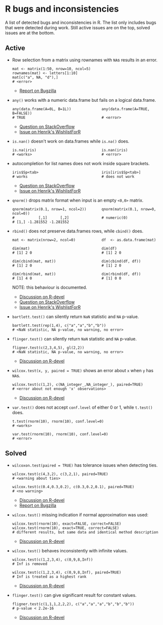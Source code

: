 # R bugs and inconsistencies #

A list of detected bugs and inconsistencies in R.
The list only includes bugs that were detected during work.
Still active issues are on the top, solved issues are at the bottom.

## Active ##

- Row selection from a matrix using rownames with `NA`s results in an error.

    ```
    mat <- matrix(1:50, nrow=10, ncol=5)
    rownames(mat) <- letters[1:10]
    mat[c("a", NA, "d"),]
    # <error>
    ```

    - [Report on Bugzilla](https://bugs.r-project.org/show_bug.cgi?id=18481)


- `any()` works with a numeric data.frame but fails on a logical data.frame.

    ```
    any(data.frame(A=0L, B=1L))              any(data.frame(A=TRUE, B=FALSE))
    # TRUE                                   # <error>
    ```

    - [Question on StackOverflow](https://stackoverflow.com/q/60251847/1953718)
    - [Issue on Henrik's WishlistForR](https://github.com/HenrikBengtsson/Wishlist-for-R/issues/112)


- `is.nan()` doesn't work on data.frames while `is.na()` does.

    ```
    is.na(iris)                              is.nan(iris)
    # <works>                                # <error>
    ```


- autocompletion for list names does not work inside square brackets.

    ```
    iris$Sp<tab>                             iris[iris$Sp<tab>]
    # works                                  # does not work
    ```

    - [Question on StackOverflow](https://stackoverflow.com/q/30737225/1953718)
    - [Issue on Henrik's WishlistForR](https://github.com/HenrikBengtsson/Wishlist-for-R/issues/129)


- `qnorm()` drops matrix format when input is an empty `<0,0>` matrix.

    ```
    qnorm(matrix(0.1, nrow=1, ncol=2))       qnorm(matrix(0.1, nrow=0, ncol=0))
    #           [,1]      [,2]               # numeric(0)
    # [1,] -1.281552 -1.281552
    ```


- `rbind()` does not preserve data.frames rows, while `cbind()` does.

    ```
    mat <- matrix(nrow=2, ncol=0)            df  <- as.data.frame(mat)

    dim(mat)                                 dim(df)
    # [1] 2 0                                # [1] 2 0

    dim(cbind(mat, mat))                     dim(cbind(df, df))
    # [1] 2 0                                # [1] 2 0

    dim(rbind(mat, mat))                     dim(rbind(df, df))
    # [1] 4 0                                # [1] 0 0
    ```

    NOTE: this behaviour is documented.

    - [Discussion on R-devel](https://stat.ethz.ch/pipermail/r-devel/2019-May/077796.html)
    - [Question on StackOverflow](https://stackoverflow.com/q/52233413/1953718)
    - [Issue on Henrik's WishlistForR](https://github.com/HenrikBengtsson/Wishlist-for-R/issues/77)


- `bartlett.test()` can silently return `NaN` statistic and `NA` p-value.

    ```
    bartlett.test(rep(1,4), c("a","a","b","b"))
    # <NaN statistic, NA p-value, no warning, no error>
    ```


- `flinger.test()` can silently return `NaN` statistic and `NA` p-value.

    ```
    fligner.test(c(2,3,4,5), gl(2,2))
    # <NaN statistic, NA p-value, no warning, no error>
    ```

    - [Discussion on R-devel](https://stat.ethz.ch/pipermail/r-devel/2020-December/080334.html)


- `wilcox.test(x, y, paired = TRUE)` shows an error about `x` when `y` has `NA`s.

    ```
    wilcox.test(c(1,2), c(NA_integer_,NA_integer_), paired=TRUE)
    # <error about not enough 'x' observations>
    ```

    - [Discussion on R-devel](https://stat.ethz.ch/pipermail/r-devel/2019-December/078774.html)


- `var.test()` does not accept `conf.level` of either 0 or 1, while `t.test()` does.

    ```
    t.test(rnorm(10), rnorm(10), conf.level=0)
    # <works>

    var.test(rnorm(10), rnorm(10), conf.level=0)
    # <error>
    ```


## Solved ##

- `wilcoxon.test(paired = TRUE)` has tolerance issues when detecting ties.

    ```
    wilcox.test(c(4,3,2), c(3,2,1), paired=TRUE)
    # <warning about ties>

    wilcox.test(c(0.4,0.3,0.2), c(0.3,0.2,0.1), paired=TRUE)
    # <no warning>
    ```

    - [Discussion on R-devel](https://stat.ethz.ch/pipermail/r-devel/2019-December/078774.html)
    - [Report on Bugzilla](https://bugs.r-project.org/show_bug.cgi?id=16138)


- `wilcox.test()` missing indication if normal approximation was used:

    ```
    wilcox.test(rnorm(10), exact=FALSE, correct=FALSE)
    wilcox.test(rnorm(10), exact=TRUE, correct=FALSE)
    # different results, but same data and identical method description
    ```

    - [Discussion on R-devel](https://stat.ethz.ch/pipermail/r-devel/2019-December/078774.html)


- `wilcox.test()` behaves inconsistently with infinite values.

    ```
    wilcox.test(c(1,2,3,4), c(0,9,8,Inf))
    # Inf is removed

    wilcox.test(c(1,2,3,4), c(0,9,8,Inf), paired=TRUE)
    # Inf is treated as a highest rank
    ```

    - [Discussion on R-devel](https://stat.ethz.ch/pipermail/r-devel/2019-December/078774.html)

- `flinger.test()` can give significant result for constant values.

    ```
    fligner.test(c(1,1,1,2,2,2), c("a","a","a","b","b","b"))
    # p-value < 2.2e-16
    ```

    - [Discussion on R-devel](https://stat.ethz.ch/pipermail/r-devel/2019-June/078038.html)

